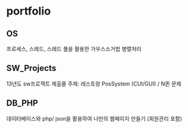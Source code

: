 # portfolio

## OS
프로세스, 스레드, 스레드 풀을 활용한 가우스소거법 병렬처리

## SW_Projects
13년도 sw프로젝트 제출물
주제: 레스토랑 PosSystem (CUI/GUI) / N퀸 문제

## DB_PHP
데이터베이스와 php/ json을 활용하여 나만의 웹페이지 만들기 (회원관리 포함)
